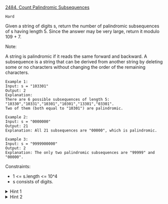[2484. Count Palindromic Subsequences](https://leetcode.com/problems/count-palindromic-subsequences/)

`Hard`

Given a string of digits s, return the number of palindromic subsequences of s having length 5. Since the answer may be very large, return it modulo 109 + 7.

Note:

A string is palindromic if it reads the same forward and backward.
A subsequence is a string that can be derived from another string by deleting some or no characters without changing the order of the remaining characters.
 
```
Example 1:
Input: s = "103301"
Output: 2
Explanation: 
There are 6 possible subsequences of length 5: "10330","10331","10301","10301","13301","03301". 
Two of them (both equal to "10301") are palindromic.

Example 2:
Input: s = "0000000"
Output: 21
Explanation: All 21 subsequences are "00000", which is palindromic.

Example 3:
Input: s = "9999900000"
Output: 2
Explanation: The only two palindromic subsequences are "99999" and "00000".
```

Constraints:

- 1 <= s.length <= 10^4
- s consists of digits.

<details>
<summary>Hint 1</summary>

There are 100 possibilities for the first two characters of the palindrome.
</details>

<details>
<summary>Hint 2</summary>

Iterate over all characters, letting the current character be the center of the palindrome.
</details>